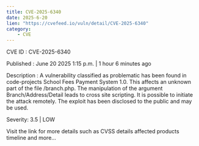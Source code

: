 ```yaml
---
title: CVE-2025-6340
date: 2025-6-20
lien: "https://cvefeed.io/vuln/detail/CVE-2025-6340"
category:
    - CVE
---
```


CVE ID : CVE-2025-6340

Published :  June 20
2025
1:15 p.m. | 1 hour
6 minutes ago

Description : A vulnerability classified as problematic has been found in code-projects School Fees Payment System 1.0. This affects an unknown part of the file /branch.php. The manipulation of the argument Branch/Address/Detail leads to cross site scripting. It is possible to initiate the attack remotely. The exploit has been disclosed to the public and may be used.

Severity: 3.5 | LOW

Visit the link for more details
such as CVSS details
affected products
timeline
and more...

